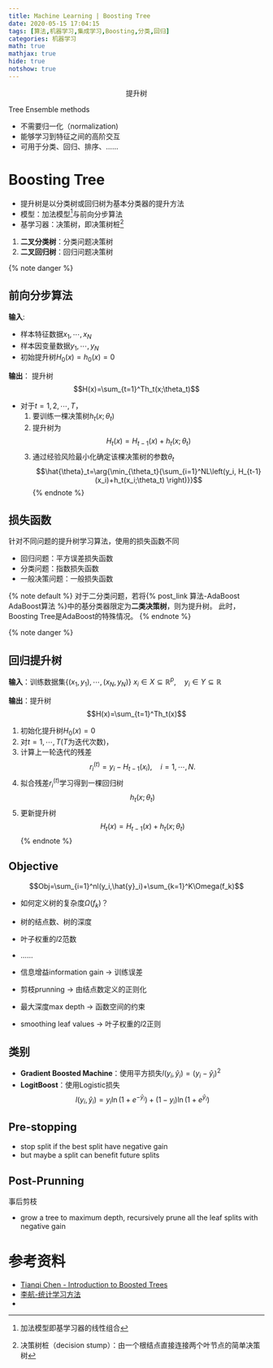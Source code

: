 ```yaml
---
title: Machine Learning | Boosting Tree
date: 2020-05-15 17:04:15
tags: [算法,机器学习,集成学习,Boosting,分类,回归]
categories: 机器学习
math: true
mathjax: true
hide: true
notshow: true
---
```


<center>提升树</center>
<!--more-->

Tree Ensemble methods
- 不需要归一化（normalization)
- 能够学习到特征之间的高阶交互
- 可用于分类、回归、排序、……


# Boosting Tree
- 提升树是以分类树或回归树为基本分类器的提升方法
- 模型：加法模型[^1]与前向分步算法
- 基学习器：决策树，即决策树桩[^2]

1. **二叉分类树**：分类问题决策树
2. **二叉回归树**：回归问题决策树


[^1]: 加法模型即基学习器的线性组合
[^2]: 决策树桩（decision stump）：由一个根结点直接连接两个叶节点的简单决策树


{% note danger %}
## 前向分步算法

**输入**: 
 - 样本特征数据$x_1,\cdots,x_N$
 - 样本因变量数据$y_1,\cdots,y_N$
 - 初始提升树$H_0(x)=h_0(x)=0$

**输出**： 提升树
 $$H(x)=\sum_{t=1}^Th_t(x;\theta_t)$$

- 对于$t=1,2,\cdots,T$，
  1. 要训练一棵决策树$h_t(x;\theta_t)$
  2. 提升树为
    $$H_t(x)=H_{t-1}(x)+h_t(x;\theta_t)$$
  3. 通过经验风险最小化确定该棵决策树的参数$\theta_t$
   $$\hat{\theta}_t=\arg{\min_{\theta_t}{\sum_{i=1}^NL\left(y_i, H_{t-1}(x_i)+h_t(x_i;\theta_t) \right)}}$$
{% endnote %}

## 损失函数
针对不同问题的提升树学习算法，使用的损失函数不同
- 回归问题：平方误差损失函数
- 分类问题：指数损失函数
- 一般决策问题：一般损失函数

{% note default %}
对于二分类问题，若将{% post_link 算法-AdaBoost AdaBoost算法 %}中的基分类器限定为**二类决策树**，则为提升树。
此时，Boosting Tree是AdaBoost的特殊情况。
{% endnote %}


{% note danger %}
## 回归提升树
**输入**：训练数据集$\{(x_1,y_1),\cdots, (x_N,y_N)\}$
  $x_i\in X\subseteq \mathbb{R}^p,\quad y_i\in Y\subseteq \mathbb{R}$

**输出**：提升树
  $$H(x)=\sum_{t=1}^Th_t(x)$$

1. 初始化提升树$H_0(x)=0$
2. 对$t=1,\cdots,T$($T$为迭代次数)，
  1. 计算上一轮迭代的残差
    $$r_i^{(t)}=y_i-H_{t-1}(x_i),\quad i=1,\cdots,N.$$
  2. 拟合残差$r_i^{(t)}$学习得到一棵回归树
    $$h_t(x;\theta_t)$$
  3. 更新提升树
    $$H_t(x)=H_{t-1}(x)+h_t(x;\theta_t)$$
{% endnote %}


## Objective
$$Obj=\sum_{i=1}^nl(y_i,\hat{y}_i)+\sum_{k=1}^K\Omega(f_k)$$

- 如何定义树的复杂度$\Omega(f_k)$？
 - 树的结点数、树的深度
 - 叶子权重的$l2$范数
 - ……

- 信息增益information gain → 训练误差
- 剪枝prunning → 由结点数定义的正则化
- 最大深度max depth → 函数空间的约束
- smoothing leaf values → 叶子权重的$l2$正则

## 类别
- **Gradient Boosted Machine**：使用平方损失$l(y_i,\hat{y}_i)=(y_i-\hat{y}_i)^2$
- **LogitBoost**：使用Logistic损失
$$l(y_i,\hat{y}_i)=y_i\ln{(1+e^{-\hat{y}_i})}+(1-y_i)\ln{(1+e^{\hat{y}_i})}$$

## Pre-stopping
- stop split if the best split have negative gain
- but maybe a split can benefit future splits

## Post-Prunning
事后剪枝
- grow a tree to maximum depth, recursively prune all the leaf splits with negative gain


# 参考资料
- [Tianqi Chen - Introduction to Boosted Trees](https://homes.cs.washington.edu/~tqchen/data/pdf/BoostedTree.pdf)
- [李航-统计学习方法](https://book.douban.com/subject/10590856/)
- []()
